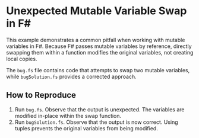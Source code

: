 # Unexpected Mutable Variable Swap in F#

This example demonstrates a common pitfall when working with mutable variables in F#.  Because F# passes mutable variables by reference, directly swapping them within a function modifies the original variables, not creating local copies.

The `bug.fs` file contains code that attempts to swap two mutable variables, while `bugSolution.fs` provides a corrected approach.

## How to Reproduce
1. Run `bug.fs`. Observe that the output is unexpected. The variables are modified in-place within the swap function.
2. Run `bugSolution.fs`. Observe that the output is now correct. Using tuples prevents the original variables from being modified.